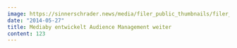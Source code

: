 ```yaml
---
image: https://sinnerschrader.news/media/filer_public_thumbnails/filer_public/03/c8/03c8b299-febc-4caa-ab67-4c1bf320d72a/audience_management.png__480x288_q85_crop_subsampling-2_upscale.png
date: "2014-05-27"
title: Mediaby entwickelt Audience Management weiter
content: 123
---
```


